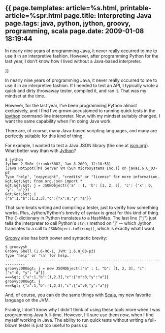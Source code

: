 {{
page.templates: article=%s.html, printable-article=%spr.html
page.title: Interpreting Java
page.tags: java, python, jython, groovy, programming, scala
page.date: 2009-01-08 18:19:44
---
In nearly nine years of programming Java, it never really occurred
to me to use it in an interpretive fashion. However, after
programming Python for the last year, I don't know how I lived
without a Java-based interpreter.


}}

In nearly nine years of programming Java, it never really occurred
to me to use it in an interpretive fashion. If I needed to test an
API, I typically wrote a quick and dirty throwaway tester, compiled
it, and ran it. That was my mindset at the time.

However, for the last year, I've been programming Python almost
exclusively, and I find I've grown accustomed to running quick
tests in the [ipython][] command-line
interpreter. Now, with my mindset suitably changed, I want the same
capability when I'm doing Java work.

There are, of course, many Java-based scripting languages, and many
are perfectly suitable for this kind of thing.

For example, I wanted to test a Java JSON library (the one at
[json.org][]). What better way than with
[Jython][]?

    $ jython
    Jython 2.5b0+ (trunk:5882, Jan 8 2009, 12:18:58) 
    [Java HotSpot(TM) Server VM (Sun Microsystems Inc.)] on java1.6.0_03-p3
    Type "help", "copyright", "credits" or "license" for more information.
    &gt;&gt;&gt; from org.json import *
    &gt;&gt;&gt; j = JSONObject({'a' : 1, 'b': [1, 2, 3], 'c': {'x': 0, 'y': 'a'}})
    &gt;&gt;&gt; j
    {"a":1,"b":[1,2,3],"c":{"x":0,"y":"a"}}

That sure beats writing and compiling a tester, just to verify how
something works. Plus, Jython/Python's brevity of syntax is great
for this kind of thing. The {} dictionary in Python translates to a
HashMap. The last line ("`j`") just tells the interpreter to call
Python's `str()` method on "j" -- which Jython translates to a call
to `JSONObject.toString()`, which is exactly what I want.

[Groovy][] also has both power and
syntactic brevity:

    $ groovysh
    Groovy Shell (1.6-RC-1, JVM: 1.6.0_03-p3)
    Type 'help' or '\h' for help.
    -------------------------------------------------------------------------------
    groovy:000&gt; j = new JSONObject(["a" : 1, "b": [1, 2, 3], "c": ["x":0, "y": "a"]]
    ===&gt; {"a":1,"b":[1,2,3],"c":{"x":0,"y":"a"}}
    groovy:000&gt; j
    ===&gt; {"a":1,"b":[1,2,3],"c":{"x":0,"y":"a"}}

And, of course, you can do the same things with
[Scala][], my new favorite language on
the JVM.

Frankly, I don't know why I didn't think of using these tools more
when I was programming Java full-time. However, I'll sure use them
*now*, when I find myself working in Java. The ability to run quick
tests without writing a full-blown tester is just too useful to
pass up.

[ipython]: http://ipython.scipy.org/
[json.org]: http://www.json.org/
[Jython]: http://www.jython.org/
[Groovy]: http://groovy.codehaus.org/
[Scala]: http://www.scala-lang.org/
